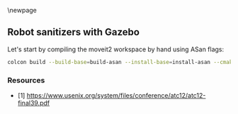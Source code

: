 \newpage

## Robot sanitizers with Gazebo

Let's start by compiling the moveit2 workspace by hand using ASan flags:

```bash
colcon build --build-base=build-asan --install-base=install-asan --cmake-args -DOSRF_TESTING_TOOLS_CPP_DISABLE_MEMORY_TOOLS=ON  -DINSTALL_EXAMPLES=OFF -DSECURITY=ON --no-warn-unused-cli -DCMAKE_BUILD_TYPE=Debug --mixin asan-gcc --merge-install
```


### Resources
- [1] https://www.usenix.org/system/files/conference/atc12/atc12-final39.pdf
